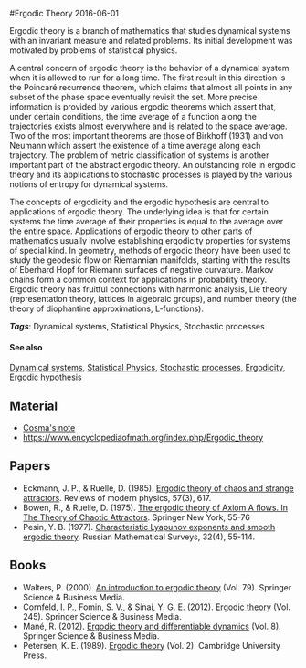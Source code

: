 
#Ergodic Theory
2016-06-01

Ergodic theory is a branch of mathematics that studies dynamical systems with an invariant measure and related problems. Its initial development was motivated by problems of statistical physics.

A central concern of ergodic theory is the behavior of a dynamical system when it is allowed to run for a long time. The first result in this direction is the Poincaré recurrence theorem, which claims that almost all points in any subset of the phase space eventually revisit the set. More precise information is provided by various ergodic theorems which assert that, under certain conditions, the time average of a function along the trajectories exists almost everywhere and is related to the space average. Two of the most important theorems are those of Birkhoff (1931) and von Neumann which assert the existence of a time average along each trajectory.
The problem of metric classification of systems is another important part of the abstract ergodic theory. An outstanding role in ergodic theory and its applications to stochastic processes is played by the various notions of entropy for dynamical systems.

The concepts of ergodicity and the ergodic hypothesis are central to applications of ergodic theory. The underlying idea is that for certain systems the time average of their properties is equal to the average over the entire space. Applications of ergodic theory to other parts of mathematics usually involve establishing ergodicity properties for systems of special kind. In geometry, methods of ergodic theory have been used to study the geodesic flow on Riemannian manifolds, starting with the results of Eberhard Hopf for Riemann surfaces of negative curvature. Markov chains form a common context for applications in probability theory. Ergodic theory has fruitful connections with harmonic analysis, Lie theory (representation theory, lattices in algebraic groups), and number theory (the theory of diophantine approximations, L-functions).

***Tags***: Dynamical systems, Statistical Physics, Stochastic processes

#### See also
[Dynamical systems](/dynamical_systems), [Statistical Physics](/statistical_physics), [Stochastic processes](/stochastic_processes), [Ergodicity](/ergodicity), [Ergodic hypothesis](/ergodic_hypothesis)
## Material
* [Cosma's note](http://bactra.org/notebooks/ergodic-theory.html)
* https://www.encyclopediaofmath.org/index.php/Ergodic_theory

## Papers
* Eckmann, J. P., & Ruelle, D. (1985). [Ergodic theory of chaos and strange attractors](https://math.dartmouth.edu/archive/m53f11/public_html/Eckmann1985RMP_review_ergodic_theory.pdf). Reviews of modern physics, 57(3), 617.
* Bowen, R., & Ruelle, D. (1975). [The ergodic theory of Axiom A flows. In The Theory of Chaotic Attractors](http://www.academia.edu/download/46241902/bf0138984820160605-9606-1azbdwc.pdf). Springer New York, 55-76
* Pesin, Y. B. (1977). [Characteristic Lyapunov exponents and smooth ergodic theory](http://www.turpion.org/php/full/infoFT.phtml?journal_id=rm&paper_id=1639). Russian Mathematical Surveys, 32(4), 55-114.

## Books
* Walters, P. (2000). [An introduction to ergodic theory](https://www.goodreads.com/book/show/769299.An_Introduction_to_Ergodic_Theory) (Vol. 79). Springer Science & Business Media.
* Cornfeld, I. P., Fomin, S. V., & Sinai, Y. G. E. (2012). [Ergodic theory](https://www.goodreads.com/book/show/21993526-ergodic-theory) (Vol. 245). Springer Science & Business Media.
* Mané, R. (2012). [Ergodic theory and differentiable dynamics](https://www.goodreads.com/book/show/15912899-ergodic-theory-and-differentiable-dynamics) (Vol. 8). Springer Science & Business Media.
* Petersen, K. E. (1989). [Ergodic theory](https://www.goodreads.com/book/show/769298.Ergodic_Theory) (Vol. 2). Cambridge University Press.


